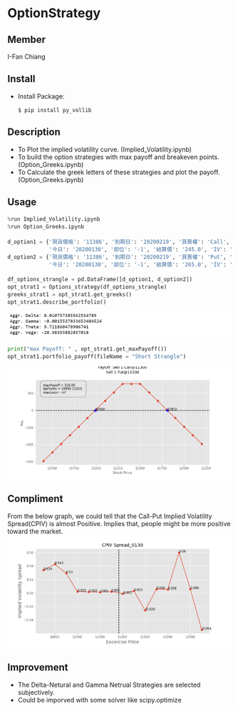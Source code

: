 # OptionStrategy
 
Member
--------------
I-Fan Chiang


Install
--------------
 * Install Package:
    ```
    $ pip install py_vollib      
    ```

Description
-------------- 
* To Plot the implied volatility curve. (Implied_Volatility.ipynb)
* To build the option strategies with max payoff and breakeven points. (Option_Greeks.ipynb)
* To Calculate the greek letters of these strategies and plot the payoff. (Option_Greeks.ipynb)

Usage
-------------- 
```python
%run Implied_Volatility.ipynb
%run Option_Greeks.ipynb

d_option1 = {'現貨價格': '11386', '到期日': '20200219', '買賣權': 'Call', '履約價': '11300', 
             '今日': '20200130', '部位': '-1', '結算價': '245.0', 'IV': '0.196352'}
d_option2 = {'現貨價格': '11386', '到期日': '20200219', '買賣權': 'Put', '履約價': '11500', 
             '今日': '20200130', '部位': '-1', '結算價': '265.0', 'IV': '0.179389'}

df_options_strangle = pd.DataFrame([d_option1, d_option2])
opt_strat1 = Options_strategy(df_options_strangle)
greeks_strat1 = opt_strat1.get_greeks()
opt_strat1.describe_portfolio()
```
 ![alt text](https://github.com/A2Zntu/OptionStrategy/blob/master/Graph/Greeks_example.PNG "Greek letters")

```python
print("max Payoff: " , opt_strat1.get_maxPayoff())
opt_strat1.portfolio_payoff(fileName = "Short Strangle")
```
 ![alt text](https://github.com/A2Zntu/OptionStrategy/blob/master/Graph/Short%20Strangle.png "Short Strangle")

Compliment
-------------- 

From the below graph, we could tell that the Call-Put Implied Volatility Spread(CPIV) is almost Positive. 
Implies that, people might be more positive toward the market. 
![alt text](https://github.com/A2Zntu/OptionStrategy/blob/master/Graph/CPIV%20Spread_0130.png "CPIV 0130")

Improvement
-------------- 
* The Delta-Netural and Gamma Netrual Strategies are selected subjectively. 
* Could be imporved with some solver like scipy.optimize
